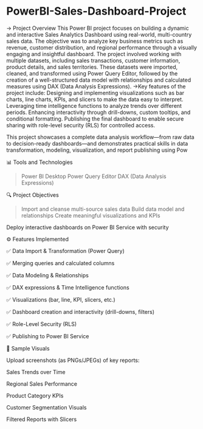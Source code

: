 # PowerBI-Sales-Dashboard-Project
-> Project Overview
    This Power BI project focuses on building a dynamic and interactive Sales Analytics Dashboard using real-world, multi-country sales data. The objective was to analyze key business metrics such as revenue, customer distribution, and regional performance through a visually engaging and insightful dashboard. The project involved working with multiple datasets, including sales transactions, customer information, product details, and sales territories. These datasets were imported, cleaned, and transformed using Power Query Editor, followed by the creation of a well-structured data model with relationships and calculated measures using DAX (Data Analysis Expressions).
        ->Key features of the project include:
            Designing and implementing visualizations such as bar charts, line charts, KPIs, and slicers to make the data easy to interpret.
            Leveraging time intelligence functions to analyze trends over different periods.
            Enhancing interactivity through drill-downs, custom tooltips, and conditional formatting.
            Publishing the final dashboard to enable secure sharing with role-level security (RLS) for controlled access.

This project showcases a complete data analysis workflow—from raw data to decision-ready dashboards—and demonstrates practical skills in data transformation, modeling, visualization, and report publishing using Pow
  
  📊 Tools and Technologies
   > Power BI Desktop
   > Power Query Editor
   >DAX (Data Analysis Expressions)

  🔍 Project Objectives
   > Import and cleanse multi-source sales data
   > Build data model and relationships
   > Create meaningful visualizations and KPIs

Deploy interactive dashboards on Power BI Service with security

⚙️ Features Implemented

✅ Data Import & Transformation (Power Query)

✅ Merging queries and calculated columns

✅ Data Modeling & Relationships

✅ DAX expressions & Time Intelligence functions

✅ Visualizations (bar, line, KPI, slicers, etc.)

✅ Dashboard creation and interactivity (drill-downs, filters)

✅ Role-Level Security (RLS)

✅ Publishing to Power BI Service

📌 Sample Visuals

Upload screenshots (as PNGs/JPEGs) of key reports:

Sales Trends over Time

Regional Sales Performance

Product Category KPIs

Customer Segmentation Visuals

Filtered Reports with Slicers

